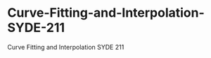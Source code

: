 Curve-Fitting-and-Interpolation-SYDE-211
========================================

Curve Fitting and Interpolation SYDE 211

